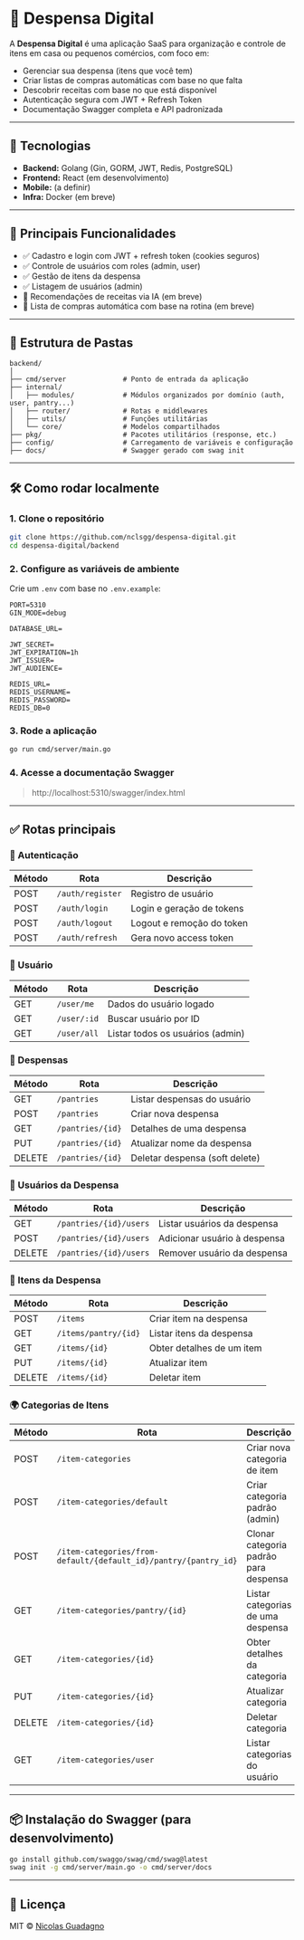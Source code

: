 # 🥫 Despensa Digital

A **Despensa Digital** é uma aplicação SaaS para organização e controle de itens em casa ou pequenos comércios, com foco em:

- Gerenciar sua despensa (itens que você tem)
- Criar listas de compras automáticas com base no que falta
- Descobrir receitas com base no que está disponível
- Autenticação segura com JWT + Refresh Token
- Documentação Swagger completa e API padronizada

---

## 🚀 Tecnologias

- **Backend:** Golang (Gin, GORM, JWT, Redis, PostgreSQL)
- **Frontend:** React (em desenvolvimento)
- **Mobile:** (a definir)
- **Infra:** Docker (em breve)

---

## 🧠 Principais Funcionalidades

- ✅ Cadastro e login com JWT + refresh token (cookies seguros)
- ✅ Controle de usuários com roles (admin, user)
- ✅ Gestão de itens da despensa
- ✅ Listagem de usuários (admin)
- 🧠 Recomendações de receitas via IA (em breve)
- 🛒 Lista de compras automática com base na rotina (em breve)

---

## 📁 Estrutura de Pastas

```
backend/
│
├── cmd/server              # Ponto de entrada da aplicação
├── internal/
│   ├── modules/            # Módulos organizados por domínio (auth, user, pantry...)
│   ├── router/             # Rotas e middlewares
│   ├── utils/              # Funções utilitárias
│   └── core/               # Modelos compartilhados
├── pkg/                    # Pacotes utilitários (response, etc.)
├── config/                 # Carregamento de variáveis e configuração
├── docs/                   # Swagger gerado com swag init
```

---

## 🛠️ Como rodar localmente

### 1. Clone o repositório

```bash
git clone https://github.com/nclsgg/despensa-digital.git
cd despensa-digital/backend
```

### 2. Configure as variáveis de ambiente

Crie um `.env` com base no `.env.example`:

```
PORT=5310
GIN_MODE=debug

DATABASE_URL=

JWT_SECRET=
JWT_EXPIRATION=1h
JWT_ISSUER=
JWT_AUDIENCE=

REDIS_URL=
REDIS_USERNAME=
REDIS_PASSWORD=
REDIS_DB=0
```

### 3. Rode a aplicação

```bash
go run cmd/server/main.go
```

### 4. Acesse a documentação Swagger

> http://localhost:5310/swagger/index.html

---

## ✅ Rotas principais

### 🔐 Autenticação

| Método | Rota             | Descrição                    |
|--------|------------------|------------------------------|
| POST   | `/auth/register` | Registro de usuário          |
| POST   | `/auth/login`    | Login e geração de tokens    |
| POST   | `/auth/logout`   | Logout e remoção do token    |
| POST   | `/auth/refresh`  | Gera novo access token       |

### 👤 Usuário

| Método | Rota         | Descrição                         |
|--------|--------------|------------------------------------|
| GET    | `/user/me`   | Dados do usuário logado            |
| GET    | `/user/:id`  | Buscar usuário por ID              |
| GET    | `/user/all`  | Listar todos os usuários (admin)   |

### 🥫 Despensas

| Método | Rota                     | Descrição                            |
|--------|--------------------------|---------------------------------------|
| GET    | `/pantries`              | Listar despensas do usuário           |
| POST   | `/pantries`              | Criar nova despensa                   |
| GET    | `/pantries/{id}`         | Detalhes de uma despensa              |
| PUT    | `/pantries/{id}`         | Atualizar nome da despensa            |
| DELETE | `/pantries/{id}`         | Deletar despensa (soft delete)        |

### 👥 Usuários da Despensa

| Método | Rota                               | Descrição                          |
|--------|------------------------------------|-------------------------------------|
| GET    | `/pantries/{id}/users`            | Listar usuários da despensa         |
| POST   | `/pantries/{id}/users`            | Adicionar usuário à despensa        |
| DELETE | `/pantries/{id}/users`            | Remover usuário da despensa         |

### 💼 Itens da Despensa

| Método | Rota                         | Descrição                            |
|--------|------------------------------|---------------------------------------|
| POST   | `/items`                     | Criar item na despensa                |
| GET    | `/items/pantry/{id}`         | Listar itens da despensa              |
| GET    | `/items/{id}`                | Obter detalhes de um item             |
| PUT    | `/items/{id}`                | Atualizar item                        |
| DELETE | `/items/{id}`                | Deletar item                          |

### 🌍 Categorias de Itens

| Método | Rota                                                         | Descrição                                              |
|--------|--------------------------------------------------------------|-----------------------------------------------------------|
| POST   | `/item-categories`                                           | Criar nova categoria de item                              |
| POST   | `/item-categories/default`                                   | Criar categoria padrão (admin)                           |
| POST   | `/item-categories/from-default/{default_id}/pantry/{pantry_id}` | Clonar categoria padrão para despensa                    |
| GET    | `/item-categories/pantry/{id}`                               | Listar categorias de uma despensa                         |
| GET    | `/item-categories/{id}`                                      | Obter detalhes da categoria                               |
| PUT    | `/item-categories/{id}`                                      | Atualizar categoria                                       |
| DELETE | `/item-categories/{id}`                                      | Deletar categoria                                         |
| GET    | `/item-categories/user`                                      | Listar categorias do usuário                             |

---

## 📦 Instalação do Swagger (para desenvolvimento)

```bash
go install github.com/swaggo/swag/cmd/swag@latest
swag init -g cmd/server/main.go -o cmd/server/docs
```

---

## 📄 Licença

MIT © [Nicolas Guadagno](https://github.com/nclsgg)

